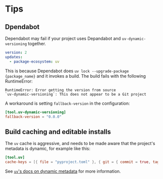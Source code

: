 # Tips

## Dpendabot

Dependabot may fail if your project uses Depandabot and `uv-dynamic-versioning` together.

```yml
version: 2
updates:
  - package-ecosystem: uv
```

This is because Dependabot does `uv lock --upgrade-package {package_name}` and it invokes a build. The build fails with the following RuntimeError:

```text
RuntimeError: Error getting the version from source
`uv-dynamic-versioning`: This does not appear to be a Git project
```

A workaround is setting `fallback-version` in the configuration:

```toml
[tool.uv-dynamic-versioning]
fallback-version = "0.0.0"
```

## Build caching and editable installs

The `uv` cache is aggressive, and needs to be made aware that the project's metadata is dynamic, for example like this:

```toml
[tool.uv]
cache-keys = [{ file = "pyproject.toml" }, { git = { commit = true, tags = true }}]
```

See [`uv`'s docs on dynamic metadata](https://docs.astral.sh/uv/concepts/cache/#dynamic-metadata) for more information.
